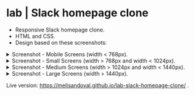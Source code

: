 
# lab | Slack homepage clone 

- Responsive Slack homepage clone.
- HTML and CSS.
- Design based on these screenshots:

<details>
  <summary>Screenshot - Mobile Screens (width < 768px). </summary>
  <img src="https://education-team-2020.s3.eu-west-1.amazonaws.com/web-dev/m1/lab-flexbox-slack/Home+Page+-+420px.png" width="200px"/>
  <br/>

  [Back to top](#iteration-1--mobile-screens-width--768px)
</details>

<details>
  <summary>Screenshot - Small Screens (width > 768px and width < 1024px). </summary>
  <img src="https://education-team-2020.s3.eu-west-1.amazonaws.com/web-dev/m1/lab-flexbox-slack/Home+Page+-+768px.png" width="550px"/>
  <br/>

  [Back to top](#iteration-2--small-screens-width--768px-and-width--1024px)
</details>

<details>
  <summary>Screenshot - Medium Screens (width > 1024px and width < 1440px). </summary>
  <img src="https://education-team-2020.s3.eu-west-1.amazonaws.com/web-dev/m1/lab-flexbox-slack/Home+Page+-+1024px.png" />
  <br/>

  [Back to top](#iteration-3--medium-screens-width--1024px-and-width--1440px)
</details>

<details>
  <summary>Screenshot - Large Screens (width > 1440px).</summary>
  <img src="https://education-team-2020.s3.eu-west-1.amazonaws.com/web-dev/m1/lab-flexbox-slack/Home+Page+-+1440px.png" />
  <br/>


  [Back to top](#iteration-4--large-screens-width--1440px)

</details>


Live version: https://melisandoval.github.io/lab-slack-homepage-clone/ .
